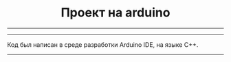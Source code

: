 <center><h1>
Проект на arduino
</h1></center>

---
---

Код был написан в среде разработки Arduino IDE, на языке С++. 

---
